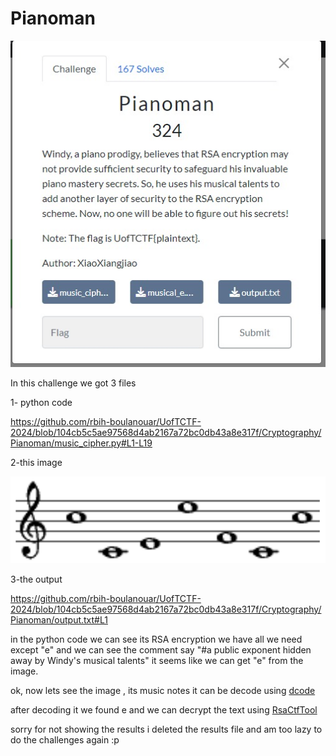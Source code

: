 
# Pianoman 

![](https://raw.githubusercontent.com/rbih-boulanouar/UofTCTF-2024/main/Cryptography/Pianoman/Web%20capture_15-1-2024_202643_play.uoftctf.org.jpeg)

In this challenge we got 3 files 

1- python code

https://github.com/rbih-boulanouar/UofTCTF-2024/blob/104cb5c5ae97568d4ab2167a72bc0db43a8e317f/Cryptography/Pianoman/music_cipher.py#L1-L19

2-this image

![Alt text](https://raw.githubusercontent.com/rbih-boulanouar/UofTCTF-2024/main/Cryptography/Pianoman/musical_e.png)

3-the output

https://github.com/rbih-boulanouar/UofTCTF-2024/blob/104cb5c5ae97568d4ab2167a72bc0db43a8e317f/Cryptography/Pianoman/output.txt#L1

in the python code we can see its RSA encryption we have all we need except "e" and we can see the comment say "#a public exponent hidden away by Windy's musical talents"
it seems like we can get "e" from the image.

ok, now lets see the image , its music notes it can be decode using [dcode](https://www.dcode.fr/music-sheet-cipher)

after decoding it we found e and we can decrypt the text using [RsaCtfTool](https://github.com/RsaCtfTool/RsaCtfTool)

sorry for not showing the results i deleted the results file and am too lazy to do the challenges again :p